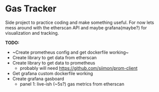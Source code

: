 # Gas Tracker

Side project to practice coding and make something useful. For now lets mess around with the etherscan API and maybe grafana(maybe?) for visualization and tracking.

**TODO:**

- ~Create prometheus config and get dockerfile working~
- Create library to get data from etherscan
- Create library to get data to prometheus
  - probably will need https://github.com/siimon/prom-client
- Get grafana custom dockerfile working
- Create grafana gasboard
  - panel 1: live-ish (~5s?) gas metrics from etherscan
